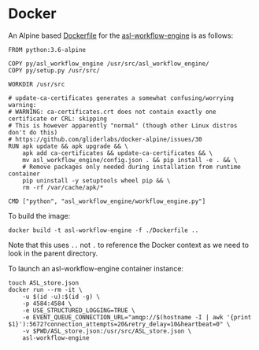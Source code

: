 # Docker

An Alpine based [Dockerfile](Dockerfile) for the [asl-workflow-engine](..) is as follows:
```
FROM python:3.6-alpine

COPY py/asl_workflow_engine /usr/src/asl_workflow_engine/
COPY py/setup.py /usr/src/

WORKDIR /usr/src

# update-ca-certificates generates a somewhat confusing/worrying warning:
# WARNING: ca-certificates.crt does not contain exactly one certificate or CRL: skipping
# This is however apparently "normal" (though other Linux distros don't do this)
# https://github.com/gliderlabs/docker-alpine/issues/30
RUN apk update && apk upgrade && \
    apk add ca-certificates && update-ca-certificates && \
    mv asl_workflow_engine/config.json . && pip install -e . && \
    # Remove packages only needed during installation from runtime container
    pip uninstall -y setuptools wheel pip && \
    rm -rf /var/cache/apk/*

CMD ["python", "asl_workflow_engine/workflow_engine.py"]
```
To build the image:
```
docker build -t asl-workflow-engine -f ./Dockerfile ..
```
Note that this uses `..` not `.` to reference the Docker context as we need to look in the parent directory.

To launch an asl-workflow-engine container instance:
```
touch ASL_store.json
docker run --rm -it \
    -u $(id -u):$(id -g) \
    -p 4584:4584 \
    -e USE_STRUCTURED_LOGGING=TRUE \
    -e EVENT_QUEUE_CONNECTION_URL="amqp://$(hostname -I | awk '{print $1}'):5672?connection_attempts=20&retry_delay=10&heartbeat=0" \
    -v $PWD/ASL_store.json:/usr/src/ASL_store.json \
    asl-workflow-engine
```